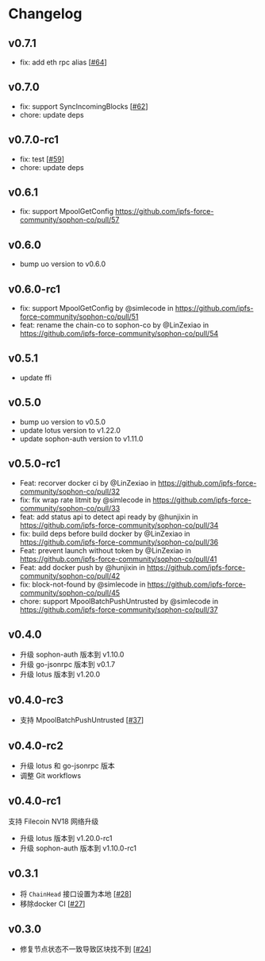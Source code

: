 # Changelog

## v0.7.1

* fix: add eth rpc alias [[#64](https://github.com/ipfs-force-community/sophon-co/pull/64)]

## v0.7.0

* fix: support SyncIncomingBlocks [[#62](https://github.com/ipfs-force-community/sophon-co/pull/62)]
* chore: update deps

## v0.7.0-rc1

* fix: test [[#59](https://github.com/ipfs-force-community/sophon-co/pull/59)]
* chore: update deps

## v0.6.1

* fix: support MpoolGetConfig https://github.com/ipfs-force-community/sophon-co/pull/57

## v0.6.0

* bump uo version to v0.6.0

## v0.6.0-rc1

* fix: support MpoolGetConfig by @simlecode in https://github.com/ipfs-force-community/sophon-co/pull/51
* feat: rename the chain-co to sophon-co by @LinZexiao in https://github.com/ipfs-force-community/sophon-co/pull/54

## v0.5.1

* update ffi

## v0.5.0

* bump uo version to v0.5.0
* update lotus version to v1.22.0
* update sophon-auth version to v1.11.0
## v0.5.0-rc1

* Feat: recorver docker ci by @LinZexiao in https://github.com/ipfs-force-community/sophon-co/pull/32
* fix: fix wrap rate litmit by @simlecode in https://github.com/ipfs-force-community/sophon-co/pull/33
* feat: add status api to detect api ready by @hunjixin in https://github.com/ipfs-force-community/sophon-co/pull/34
* fix: build deps before build docker by @LinZexiao in https://github.com/ipfs-force-community/sophon-co/pull/36
* Feat: prevent launch without token by @LinZexiao in https://github.com/ipfs-force-community/sophon-co/pull/41
* Feat: add docker push by @hunjixin in https://github.com/ipfs-force-community/sophon-co/pull/42
* fix: block-not-found by @simlecode in https://github.com/ipfs-force-community/sophon-co/pull/45
* chore: support MpoolBatchPushUntrusted by @simlecode in https://github.com/ipfs-force-community/sophon-co/pull/37

## v0.4.0

* 升级 sophon-auth 版本到 v1.10.0
* 升级 go-jsonrpc 版本到 v0.1.7
* 升级 lotus 版本到 v1.20.0

## v0.4.0-rc3

* 支持 MpoolBatchPushUntrusted [[#37](https://github.com/ipfs-force-community/sophon-co/pull/37)]

## v0.4.0-rc2

* 升级 lotus 和 go-jsonrpc 版本
* 调整 Git workflows

## v0.4.0-rc1

支持 Filecoin NV18 网络升级

* 升级 lotus 版本到 v1.20.0-rc1
* 升级 sophon-auth 版本到 v1.10.0-rc1

## v0.3.1

- 将 `ChainHead` 接口设置为本地 [[#28](https://github.com/ipfs-force-community/sophon-co/pull/28)]
- 移除docker CI [[#27](https://github.com/ipfs-force-community/sophon-co/pull/27)]

## v0.3.0

- 修复节点状态不一致导致区块找不到 [[#24](https://github.com/ipfs-force-community/sophon-co/pull/24)]
